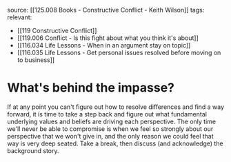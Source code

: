 source: [[125.008 Books - Constructive Conflict - Keith Wilson]]
tags: 
relevant:
- [[119 Constructive Conflict]]
- [[119.006 Conflict - Is this fight about what you think it's about]]
- [[116.034 Life Lessons - When in an argument stay on topic]]
- [[116.035 Life Lessons - Get personal issues resolved before moving on to business]]

# What's behind the impasse?

If at any point you can't figure out how to resolve differences and find a way forward, it is time to take a step back and figure out what fundamental underlying values and beliefs are driving each perspective. The only time we'll never be able to compromise is when we feel so strongly about our perspective that we won't give in, and the only reason we could feel that way is very deep seated. Take a break, then discuss (and acknowledge) the background story.


